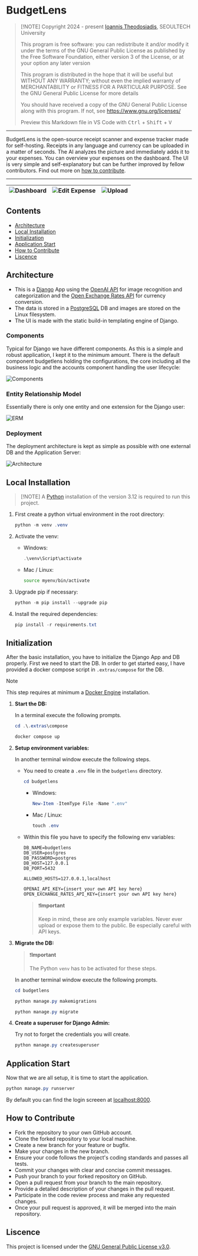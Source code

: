 # BudgetLens
>
> [!NOTE]
> Copyright 2024 - present [Ioannis Theodosiadis](mailto:ioannis@seoultech.ac.kr), SEOULTECH University
>
> This program is free software: you can redistribute it and/or modify
> it under the terms of the GNU General Public License as published by
> the Free Software Foundation, either version 3 of the License, or
> at your option any later version
>
> This program is distributed in the hope that it will be useful
> but WITHOUT ANY WARRANTY; without even the implied warranty of
> MERCHANTABILITY or FITNESS FOR A PARTICULAR PURPOSE.  See the
> GNU General Public License for more details
>
> You should have received a copy of the GNU General Public License
> along with this program. If not, see <https://www.gnu.org/licenses/>
>
> Preview this Markdown file in VS Code with <kbd>Ctrl</kbd> + <kbd>Shift</kbd> + <kbd>V</kbd>

---

BudgetLens is the open-source receipt scanner and expense tracker made for self-hosting. Receipts in any language and currency can be uploaded in a matter of seconds. The AI analyzes the picture and immediately adds it to your expenses. You can overview your expenses on the dashboard. The UI is very simple and self-explanatory but can be further improved by fellow contributors. Find out more on [how to contribute](#how-to-contribute).

---

| ![Dashboard](./.extras/documentation/img/dashboard.jpg) | ![Edit Expense](./.extras/documentation/img/edit_expense.jpg) | ![Upload](./.extras/documentation/img/upload.jpg) |
|:-------------------------------------------------------:|:------------------------------------------------------------:|:-------------------------------------------------:|

## Contents

- [Architecture](#architecture)
- [Local Installation](#local-installation)
- [Initialization](#initialization)
- [Application Start](#application-start)
- [How to Contribute](#how-to-contribute)
- [Liscence](#liscence)

## Architecture

- This is a [Django](https://www.djangoproject.com/) App using the [OpenAI API](https://openai.com/index/openai-api/) for image recognition and categorization and the [Open Exchange Rates API](https://openexchangerates.org/) for currency conversion.
- The data is stored in a [PostgreSQL](https://www.postgresql.org/) DB and images are stored on the Linux filesystem.
- The UI is made with the static build-in templating engine of Django.

### Components

Typical for Django we have different components. As this is a simple and robust application, I kept it to the minimum amount. There is the default component budgetlens holding the configurations, the core including all the business logic and the accounts component handling the user lifecycle:

![Components](./.extras/documentation/img/components.png)

### Entity Relationship Model

Essentially there is only one entity and one extension for the Django user:

![ERM](./.extras/documentation/img/erm.png)

### Deployment

The deployment architecture is kept as simple as possible with one external DB and the Application Server:

![Architecture](./.extras/documentation/img/architecture.png)

## Local Installation
>
> [!NOTE]
> A [Python](https://www.python.org/downloads/) installation of the version 3.12 is required to run this project.

1. First create a python virtual environment in the root directory:

    ```PowerShell
    python -m venv .venv
    ```

1. Activate the venv:

    - Windows:

        ```PowerShell
        .\venv\Script\activate
        ```

    - Mac / Linux:

        ```bash
        source myenv/bin/activate
        ```

1. Upgrade pip if necessary:

    ```PowerShell
    python -m pip install --upgrade pip
    ```

1. Install the required dependencies:

    ```PowerShell
    pip install -r requirements.txt
    ```

## Initialization

After the basic installation, you have to initialize the Django App and DB properly. First we need to start the DB. In order to get started easy, I have provided a docker compose script in `.extras/compose` for the DB.

> [!NOTE]
> This step requires at minimum a [Docker Engine](https://docs.docker.com/engine/install) installation.

1. **Start the DB:**

    In a terminal execute the following prompts.

    ```PowerShell
    cd .\.extras\compose
    ```

    ```PowerShell
    docker compose up
    ```

1. **Setup environment variables:**

    In another terminal window execute the following steps.

    - You need to create a `.env` file in the `budgetlens` directory.

        ```PowerShell
        cd budgetlens
        ```

        - Windows:

            ```PowerShell
            New-Item -ItemType File -Name ".env"
            ```

        - Mac / Linux:

            ```PowerShell
            touch .env
            ```

    - Within this file you have to specify the following env variables:

        ```dotenv
        DB_NAME=budgetlens
        DB_USER=postgres
        DB_PASSWORD=postgres
        DB_HOST=127.0.0.1
        DB_PORT=5432

        ALLOWED_HOSTS=127.0.0.1,localhost

        OPENAI_API_KEY={insert your own API key here}
        OPEN_EXCHANGE_RATES_API_KEY={insert your own API key here}
        ```

        > ❗**Important**
        >
        > Keep in mind, these are only example variables. Never ever upload or expose them to the public.
        > Be especially careful with API keys.

1. **Migrate the DB:**

    > ❗**Important**
    >
    > The Python `venv` has to be activated for these steps.

    In another terminal window execute the following prompts.

    ```PowerShell
    cd budgetlens
    ```

    ```PowerShell
    python manage.py makemigrations
    ```

    ```PowerShell
    python manage.py migrate
    ```

1. **Create a superuser for Django Admin:**

    Try not to forget the credentials you will create.

    ```PowerShell
    python manage.py createsuperuser
    ```

## Application Start

Now that we are all setup, it is time to start the application.

```PowerShell
python manage.py runserver
```

By default you can find the login screeen at [localhost:8000](http://localhost:8000/).

## How to Contribute

- Fork the repository to your own GitHub account.
- Clone the forked repository to your local machine.
- Create a new branch for your feature or bugfix.
- Make your changes in the new branch.
- Ensure your code follows the project's coding standards and passes all tests.
- Commit your changes with clear and concise commit messages.
- Push your branch to your forked repository on GitHub.
- Open a pull request from your branch to the main repository.
- Provide a detailed description of your changes in the pull request.
- Participate in the code review process and make any requested changes.
- Once your pull request is approved, it will be merged into the main repository.

## Liscence

This project is licensed under the [GNU General Public License v3.0](./LICENSE).